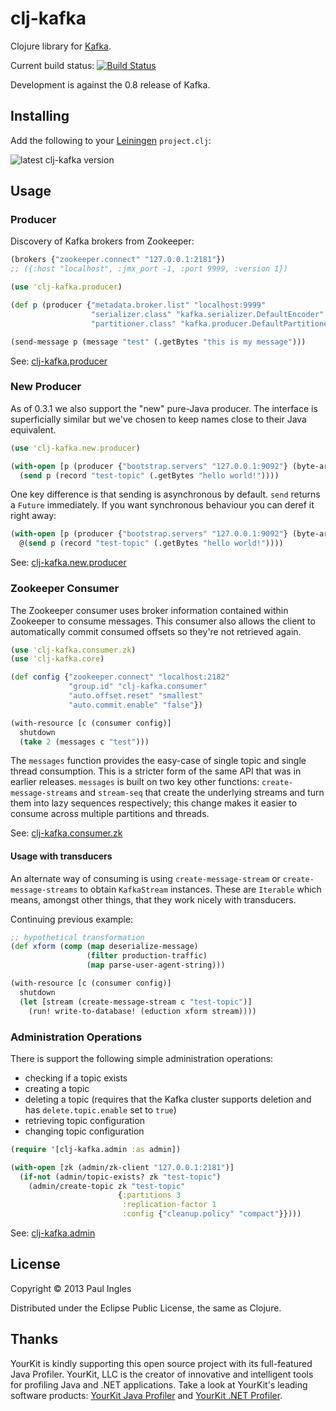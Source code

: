 # clj-kafka

Clojure library for [Kafka](https://kafka.apache.org).

Current build status: [![Build Status](https://travis-ci.org/pingles/clj-kafka.png)](https://travis-ci.org/pingles/clj-kafka)

Development is against the 0.8 release of Kafka.

## Installing

Add the following to your [Leiningen](http://github.com/technomancy/leiningen) `project.clj`:

![latest clj-kafka version](https://clojars.org/clj-kafka/latest-version.svg)

## Usage

### Producer

Discovery of Kafka brokers from Zookeeper:

```clj
(brokers {"zookeeper.connect" "127.0.0.1:2181"})
;; ({:host "localhost", :jmx_port -1, :port 9999, :version 1})
```

```clj
(use 'clj-kafka.producer)

(def p (producer {"metadata.broker.list" "localhost:9999"
                  "serializer.class" "kafka.serializer.DefaultEncoder"
                  "partitioner.class" "kafka.producer.DefaultPartitioner"}))

(send-message p (message "test" (.getBytes "this is my message")))
```

See: [clj-kafka.producer](https://pingles.github.io/clj-kafka/clj-kafka.producer.html)


### New Producer

As of 0.3.1 we also support the "new" pure-Java producer. The
interface is superficially similar but we've chosen to keep names
close to their Java equivalent.

```clj
(use 'clj-kafka.new.producer)

(with-open [p (producer {"bootstrap.servers" "127.0.0.1:9092"} (byte-array-serializer) (byte-array-serializer))]
  (send p (record "test-topic" (.getBytes "hello world!"))))
```

One key difference is that sending is asynchronous by default. `send`
returns a `Future` immediately. If you want synchronous behaviour
you can deref it right away:

```clj
(with-open [p (producer {"bootstrap.servers" "127.0.0.1:9092"} (byte-array-serializer) (byte-array-serializer))]
  @(send p (record "test-topic" (.getBytes "hello world!"))))
```

See: [clj-kafka.new.producer](https://pingles.github.io/clj-kafka/clj-kafka.new.producer.html)


### Zookeeper Consumer

The Zookeeper consumer uses broker information contained within
Zookeeper to consume messages. This consumer also allows the client to
automatically commit consumed offsets so they're not retrieved again.

```clj
(use 'clj-kafka.consumer.zk)
(use 'clj-kafka.core)

(def config {"zookeeper.connect" "localhost:2182"
             "group.id" "clj-kafka.consumer"
             "auto.offset.reset" "smallest"
             "auto.commit.enable" "false"})

(with-resource [c (consumer config)]
  shutdown
  (take 2 (messages c "test")))
```

The `messages` function provides the easy-case of single topic and single thread consumption. This
is a stricter form of the same API that was in earlier releases. `messages` is built on two key
other functions: `create-message-streams` and `stream-seq` that create the underlying streams and
turn them into lazy sequences respectively; this change makes it easier to consume across multiple
partitions and threads.

See: [clj-kafka.consumer.zk](https://pingles.github.io/clj-kafka/clj-kafka.consumer.zk.html)

#### Usage with transducers

An alternate way of consuming is using `create-message-stream` or
`create-message-streams` to obtain `KafkaStream` instances. These are
`Iterable` which means, amongst other things, that they work nicely
with transducers.

Continuing previous example:

```clj
;; hypothetical transformation
(def xform (comp (map deserialize-message)
                 (filter production-traffic)
                 (map parse-user-agent-string)))

(with-resource [c (consumer config)]
  shutdown
  (let [stream (create-message-stream c "test-topic")]
    (run! write-to-database! (eduction xform stream))))
```


### Administration Operations

There is support the following simple administration operations:

- checking if a topic exists
- creating a topic
- deleting a topic (requires that the Kafka cluster supports deletion
and has `delete.topic.enable` set to `true`)
- retrieving topic configuration
- changing topic configuration

```clj
(require '[clj-kafka.admin :as admin])

(with-open [zk (admin/zk-client "127.0.0.1:2181")]
  (if-not (admin/topic-exists? zk "test-topic")
    (admin/create-topic zk "test-topic"
                        {:partitions 3
                         :replication-factor 1
                         :config {"cleanup.policy" "compact"}})))
```

See: [clj-kafka.admin](https://pingles.github.io/clj-kafka/clj-kafka.admin.html)


## License

Copyright &copy; 2013 Paul Ingles

Distributed under the Eclipse Public License, the same as Clojure.

## Thanks

YourKit is kindly supporting this open source project with its full-featured Java Profiler. YourKit, LLC is the creator of innovative and intelligent tools for profiling Java and .NET applications. Take a look at YourKit's leading software products:
[YourKit Java Profiler](http://www.yourkit.com/java/profiler/index.jsp) and
[YourKit .NET Profiler](http://www.yourkit.com/.net/profiler/index.jsp).
